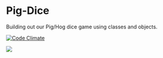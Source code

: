 # Pig-Dice
Building out our Pig/Hog dice game using classes and objects.

[![Code Climate](https://codeclimate.com/github/rob-hutchinson/Pig-Dice/badges/gpa.svg)](https://codeclimate.com/github/rob-hutchinson/Pig-Dice)

![](http://www.dice-collection.com/images/dice/koplow-games-dice-pig-white-with-pink-pips-16mm-d6-single-2.jpg)
